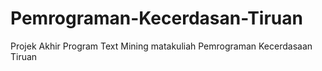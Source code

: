 # Pemrograman-Kecerdasan-Tiruan
Projek Akhir Program Text Mining matakuliah Pemrograman Kecerdasaan Tiruan
